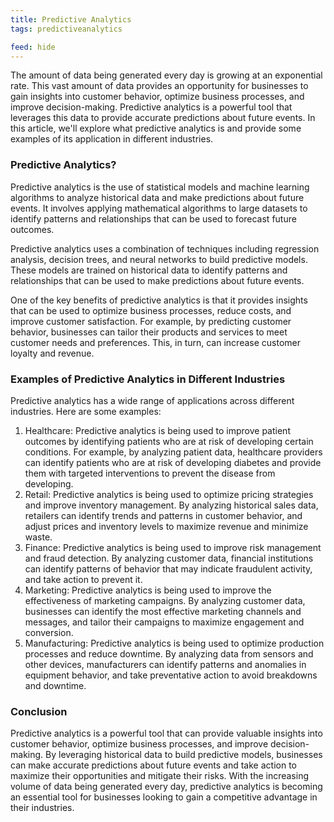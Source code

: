 ```yaml
---
title: Predictive Analytics
tags: predictiveanalytics

feed: hide
---
```


The amount of data being generated every day is growing at an exponential rate. This vast amount of data provides an opportunity for businesses to gain insights into customer behavior, optimize business processes, and improve decision-making. Predictive analytics is a powerful tool that leverages this data to provide accurate predictions about future events. In this article, we'll explore what predictive analytics is and provide some examples of its application in different industries.

### Predictive Analytics?

Predictive analytics is the use of statistical models and machine learning algorithms to analyze historical data and make predictions about future events. It involves applying mathematical algorithms to large datasets to identify patterns and relationships that can be used to forecast future outcomes.

Predictive analytics uses a combination of techniques including regression analysis, decision trees, and neural networks to build predictive models. These models are trained on historical data to identify patterns and relationships that can be used to make predictions about future events.

One of the key benefits of predictive analytics is that it provides insights that can be used to optimize business processes, reduce costs, and improve customer satisfaction. For example, by predicting customer behavior, businesses can tailor their products and services to meet customer needs and preferences. This, in turn, can increase customer loyalty and revenue.

### Examples of Predictive Analytics in Different Industries

Predictive analytics has a wide range of applications across different industries. Here are some examples:

1.  Healthcare: Predictive analytics is being used to improve patient outcomes by identifying patients who are at risk of developing certain conditions. For example, by analyzing patient data, healthcare providers can identify patients who are at risk of developing diabetes and provide them with targeted interventions to prevent the disease from developing.
2.  Retail: Predictive analytics is being used to optimize pricing strategies and improve inventory management. By analyzing historical sales data, retailers can identify trends and patterns in customer behavior, and adjust prices and inventory levels to maximize revenue and minimize waste.
3.  Finance: Predictive analytics is being used to improve risk management and fraud detection. By analyzing customer data, financial institutions can identify patterns of behavior that may indicate fraudulent activity, and take action to prevent it.
4.  Marketing: Predictive analytics is being used to improve the effectiveness of marketing campaigns. By analyzing customer data, businesses can identify the most effective marketing channels and messages, and tailor their campaigns to maximize engagement and conversion.
5.  Manufacturing: Predictive analytics is being used to optimize production processes and reduce downtime. By analyzing data from sensors and other devices, manufacturers can identify patterns and anomalies in equipment behavior, and take preventative action to avoid breakdowns and downtime.

### Conclusion

Predictive analytics is a powerful tool that can provide valuable insights into customer behavior, optimize business processes, and improve decision-making. By leveraging historical data to build predictive models, businesses can make accurate predictions about future events and take action to maximize their opportunities and mitigate their risks. With the increasing volume of data being generated every day, predictive analytics is becoming an essential tool for businesses looking to gain a competitive advantage in their industries.